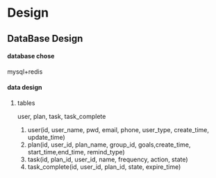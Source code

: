 # Design
##  DataBase Design
#### database chose
mysql+redis
#### data design
1. tables
    
    user, plan, task, task_complete 
    1. user(id, user_name, pwd, email, phone, user_type, create_time, update_time)
    2. plan(id, user_id, plan_name, group_id, goals,create_time, start_time,end_time, remind_type)
    3. task(id, plan_id, user_id, name, frequency, action, state)
    4. task_complete(id, user_id, plan_id, state, expire_time)
    
     
    
    
    